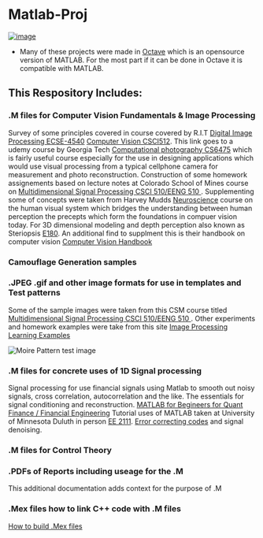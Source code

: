 # Matlab-Proj

[![image](https://img.shields.io/badge/Matlab-Projects-orange)](https://www.w3schools.com/css/)
* Many of these projects were made in [Octave](https://www.gnu.org/software/octave/) which is an opensource version of MATLAB. For the most part if it can be done in Octave it is compatible with MATLAB.


## This Respository Includes: 


### .M files for Computer Vision Fundamentals & Image Processing 
Survey of some principles covered in course covered by R.I.T  [Digital Image Processing ECSE-4540](https://www.youtube.com/watch?v=UhDlL-tLT2U&list=PLuh62Q4Sv7BUf60vkjePfcOQc8sHxmnDX)  [Computer Vision CSCI512](https://www.youtube.com/watch?v=skaQfPQFSyY&list=PL7v9EfkjLswLfjcI-qia-Z-e3ntl9l6vp).  This link goes to a udemy course by Georgia Tech [Computational photography CS6475](https://www.youtube.com/watch?v=45gqr8e6WG4&list=PLAwxTw4SYaPn-unAWtRMleY4peSe4OzIY) which is fairly useful course especially for the use in designing applications which would use visual processing from a typical cellphone camera for measurement and photo reconstruction. Construction of some homework assignements based on lecture notes at Colorado School of Mines course on [Multidimensional Signal Processing  CSCI 510/EENG 510 ](http://inside.mines.edu/~whoff/courses/EENG510/).  Supplementing some of concepts were taken from Harvey Mudds [Neuroscience](http://fourier.eng.hmc.edu/e180/lectures/) course on the human visual system which bridges the understanding between human perception the precepts which form the foundations in compuer vision today. For 3D dimensional modeling and depth perception also known as Steriopsis [E180](http://fourier.eng.hmc.edu/e180/lectures/depth/node1.html). An additional find to supplment this is their handbook on computer vision [Computer Vision Handbook](https://www.cs.hmc.edu/~fleck/computer-vision-handbook/index.html) 


### Camouflage  Generation samples 



### .JPEG .gif and other image formats for use in templates and  Test patterns
 Some of the sample images were taken from this CSM  course titled [Multidimensional Signal Processing  CSCI 510/EENG 510 ](http://inside.mines.edu/~whoff/courses/EENG510/).  Other experiments and homework examples were take from this site [Image Processing Learning Examples](https://homepages.inf.ed.ac.uk/rbf/HIPR2/hipr_top.htm)
 
 
 
 ![Moire Pattern test image]( MoirePattern.gif)
 


### .M files for  concrete uses of 1D Signal processing 
Signal processing for use financial signals using Matlab to smooth out noisy signals, cross correlation, autocorrelation and the like. The essentials for signal conditioning and reconstruction.  [MATLAB for Begineers for Quant Finance / Financial Engineering](https://www.youtube.com/watch?v=TClFZ9V4s1w&list=PL_-KSXJS5pxMPrnEN_YmYkDHQuNGR8uiU&index=3) Tutorial uses of MATLAB taken at University of Minnesota Duluth in person [EE 2111](http://www.d.umn.edu/~ihayee/Teaching/ee2111/ee2111.htm). [Error correcting codes](http://www.eccpage.com) and signal denoising.

### .M files for Control Theory 

### .PDFs of Reports including useage for the .M
This additional documentation adds context for the purpose of .M 

### .Mex files how to link C++ code with .M files 
[How to build .Mex files](https://www.mathworks.com/help/matlab/matlab_external/build-an-executable-mex-file.html)

